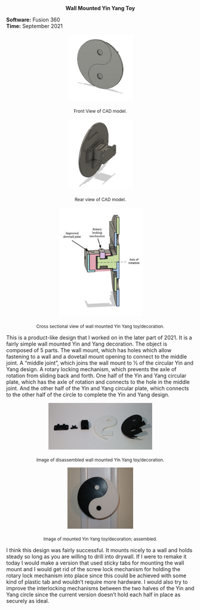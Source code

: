 <div align="center">
 <b>Wall Mounted Yin Yang Toy</b>
</div>

**Software:** Fusion 360   
**Time:** September 2021

<p align="center">
  <img src="https://github.com/RohauerRobotics/project_timeline/blob/main/wall_mounted_yin_yang_toy/images/Front%20CAD%20Image.JPG" align="center" width="35%" height="35%">
  <p align="center">
   <sub>Front View of CAD model.</sub>
  </p>
</p>

<p align="center">
  <img src="https://github.com/RohauerRobotics/project_timeline/blob/main/wall_mounted_yin_yang_toy/images/Rear%20CAD%20Image.JPG" align="center" width="35%" height="35%">
  <p align="center">
   <sub>Rear view of CAD model.</sub>
  </p>
</p>

<p align="center">
  <img src="https://github.com/RohauerRobotics/project_timeline/blob/main/wall_mounted_yin_yang_toy/images/Yin%20Yang%20Labeled%20Cross%20Section.jpg" align="center" width="45%" height="45%">
  <p align="center">
   <sub>Cross sectional view of wall mounted Yin Yang toy/decoration.</sub>
  </p>
</p>

This is a product-like design that I worked on in the later part of 2021. It is a fairly simple wall mounted Yin and Yang decoration. The object is composed of 5 parts. The wall mount, which has holes which allow fastening to a wall and a dovetail mount opening to connect to the middle joint. A “middle joint”, which joins the wall mount to ½ of the circular Yin and Yang design. A rotary locking mechanism, which prevents the axle of rotation from sliding back and forth. One half of the Yin and Yang circular plate, which has the axle of rotation and connects to the hole in the middle joint. And the other half of the Yin and Yang circular plate, which connects to the other half of the circle to complete the Yin and Yang design.

<p align="center">
  <img src="https://github.com/RohauerRobotics/project_timeline/blob/main/wall_mounted_yin_yang_toy/images/Disassembled%20Yin%20Yang.JPG" align="center" width="55%" height="55%">
  <p align="center">
   <sub>Image of disassembled wall mounted Yin Yang toy/decoration.</sub>
  </p>
</p>

<p align="center">
  <img src="https://github.com/RohauerRobotics/project_timeline/blob/main/wall_mounted_yin_yang_toy/images/Wall%20Mounted.JPG" align="center" width="35%" height="35%">
  <p align="center">
   <sub>Image of mounted Yin Yang toy/decoration; assembled.</sub>
  </p>
</p>

I think this design was fairly successful. It mounts nicely to a wall and holds steady so long as you are willing to drill into drywall. If I were to remake it today I would make a version that used sticky tabs for mounting the wall mount and I would get rid of the screw lock mechanism for holding the rotary lock mechanism into place since this could be achieved with some kind of plastic tab and wouldn’t require more hardware. I would also try to improve the interlocking mechanisms between the two halves of the Yin and Yang circle since the current version doesn’t hold each half in place as securely as ideal.

